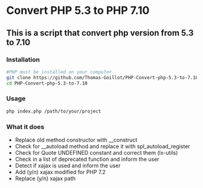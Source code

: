 # Convert PHP 5.3 to PHP 7.10

## This is a script that convert php version from 5.3 to 7.10

### Installation

```bash
#PHP must be installed on your computer
git clone https://github.com/Thomas-Goillot/PHP-Convert-php-5.3-to-7.10
cd PHP-Convert-php-5.3-to-7.10
```

### Usage

```bash
php index.php /path/to/your/project
```

### What it does

* Replace old method constructor with __construct
* Check for __autoload method and replace it with spl_autoload_register
* Check for Quote UNDEFINED constant and correct them (lx-utils)
* Check in a list of deprecated function and inform the user
* Detect if xajax is used and inform the user
* Add (y/n) xajax modified for PHP 7.2
* Replace (y/n) xajax path 

